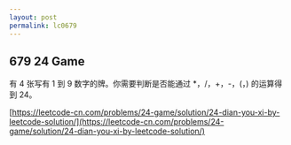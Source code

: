 ```yaml
---
layout: post
permalink: lc0679 
---
```


## 679 24 Game

有 4 张写有 1 到 9 数字的牌。你需要判断是否能通过 *，/，+，-，(，) 的运算得到 24。

[https://leetcode-cn.com/problems/24-game/solution/24-dian-you-xi-by-leetcode-solution/](https://leetcode-cn.com/problems/24-game/solution/24-dian-you-xi-by-leetcode-solution/)